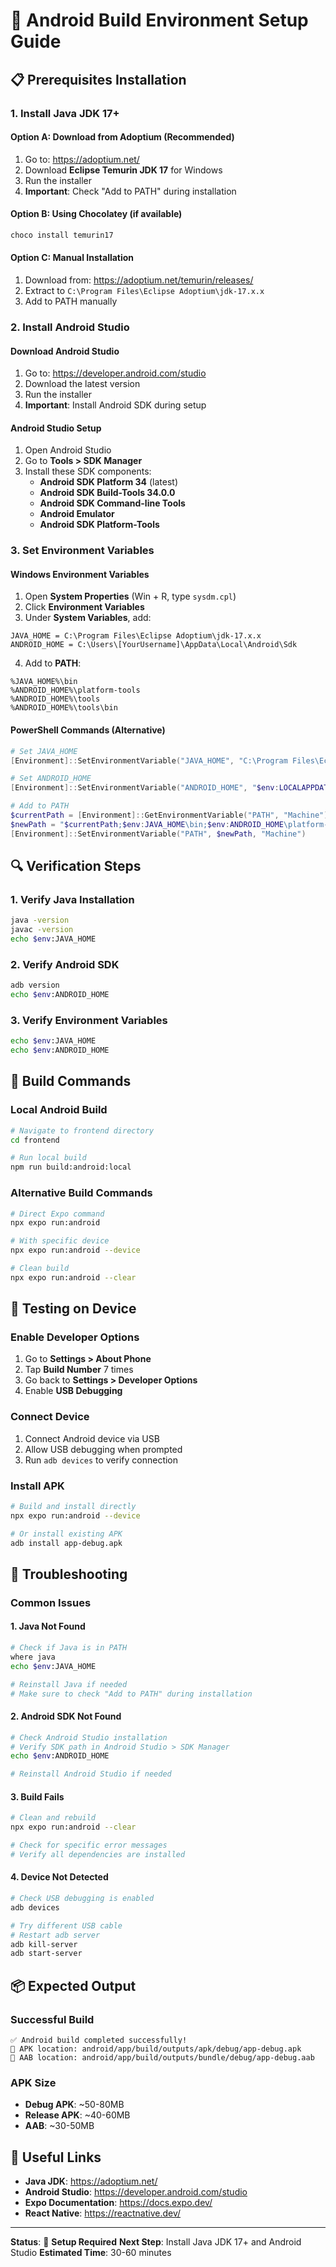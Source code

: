 # 🔧 Android Build Environment Setup Guide

## 📋 **Prerequisites Installation**

### 1. **Install Java JDK 17+**

#### Option A: Download from Adoptium (Recommended)
1. Go to: https://adoptium.net/
2. Download **Eclipse Temurin JDK 17** for Windows
3. Run the installer
4. **Important**: Check "Add to PATH" during installation

#### Option B: Using Chocolatey (if available)
```powershell
choco install temurin17
```

#### Option C: Manual Installation
1. Download from: https://adoptium.net/temurin/releases/
2. Extract to `C:\Program Files\Eclipse Adoptium\jdk-17.x.x`
3. Add to PATH manually

### 2. **Install Android Studio**

#### Download Android Studio
1. Go to: https://developer.android.com/studio
2. Download the latest version
3. Run the installer
4. **Important**: Install Android SDK during setup

#### Android Studio Setup
1. Open Android Studio
2. Go to **Tools > SDK Manager**
3. Install these SDK components:
   - **Android SDK Platform 34** (latest)
   - **Android SDK Build-Tools 34.0.0**
   - **Android SDK Command-line Tools**
   - **Android Emulator**
   - **Android SDK Platform-Tools**

### 3. **Set Environment Variables**

#### Windows Environment Variables
1. Open **System Properties** (Win + R, type `sysdm.cpl`)
2. Click **Environment Variables**
3. Under **System Variables**, add:

```
JAVA_HOME = C:\Program Files\Eclipse Adoptium\jdk-17.x.x
ANDROID_HOME = C:\Users\[YourUsername]\AppData\Local\Android\Sdk
```

4. Add to **PATH**:
```
%JAVA_HOME%\bin
%ANDROID_HOME%\platform-tools
%ANDROID_HOME%\tools
%ANDROID_HOME%\tools\bin
```

#### PowerShell Commands (Alternative)
```powershell
# Set JAVA_HOME
[Environment]::SetEnvironmentVariable("JAVA_HOME", "C:\Program Files\Eclipse Adoptium\jdk-17.0.9.9-hotspot", "Machine")

# Set ANDROID_HOME
[Environment]::SetEnvironmentVariable("ANDROID_HOME", "$env:LOCALAPPDATA\Android\Sdk", "Machine")

# Add to PATH
$currentPath = [Environment]::GetEnvironmentVariable("PATH", "Machine")
$newPath = "$currentPath;$env:JAVA_HOME\bin;$env:ANDROID_HOME\platform-tools"
[Environment]::SetEnvironmentVariable("PATH", $newPath, "Machine")
```

## 🔍 **Verification Steps**

### 1. **Verify Java Installation**
```bash
java -version
javac -version
echo $env:JAVA_HOME
```

### 2. **Verify Android SDK**
```bash
adb version
echo $env:ANDROID_HOME
```

### 3. **Verify Environment Variables**
```bash
echo $env:JAVA_HOME
echo $env:ANDROID_HOME
```

## 🚀 **Build Commands**

### **Local Android Build**
```bash
# Navigate to frontend directory
cd frontend

# Run local build
npm run build:android:local
```

### **Alternative Build Commands**
```bash
# Direct Expo command
npx expo run:android

# With specific device
npx expo run:android --device

# Clean build
npx expo run:android --clear
```

## 📱 **Testing on Device**

### **Enable Developer Options**
1. Go to **Settings > About Phone**
2. Tap **Build Number** 7 times
3. Go back to **Settings > Developer Options**
4. Enable **USB Debugging**

### **Connect Device**
1. Connect Android device via USB
2. Allow USB debugging when prompted
3. Run `adb devices` to verify connection

### **Install APK**
```bash
# Build and install directly
npx expo run:android --device

# Or install existing APK
adb install app-debug.apk
```

## 🎯 **Troubleshooting**

### **Common Issues**

#### 1. Java Not Found
```bash
# Check if Java is in PATH
where java
echo $env:JAVA_HOME

# Reinstall Java if needed
# Make sure to check "Add to PATH" during installation
```

#### 2. Android SDK Not Found
```bash
# Check Android Studio installation
# Verify SDK path in Android Studio > SDK Manager
echo $env:ANDROID_HOME

# Reinstall Android Studio if needed
```

#### 3. Build Fails
```bash
# Clean and rebuild
npx expo run:android --clear

# Check for specific error messages
# Verify all dependencies are installed
```

#### 4. Device Not Detected
```bash
# Check USB debugging is enabled
adb devices

# Try different USB cable
# Restart adb server
adb kill-server
adb start-server
```

## 📦 **Expected Output**

### **Successful Build**
```
✅ Android build completed successfully!
📱 APK location: android/app/build/outputs/apk/debug/app-debug.apk
📱 AAB location: android/app/build/outputs/bundle/debug/app-debug.aab
```

### **APK Size**
- **Debug APK**: ~50-80MB
- **Release APK**: ~40-60MB
- **AAB**: ~30-50MB

## 🔗 **Useful Links**

- **Java JDK**: https://adoptium.net/
- **Android Studio**: https://developer.android.com/studio
- **Expo Documentation**: https://docs.expo.dev/
- **React Native**: https://reactnative.dev/

---

**Status**: 🔧 **Setup Required**
**Next Step**: Install Java JDK 17+ and Android Studio
**Estimated Time**: 30-60 minutes
